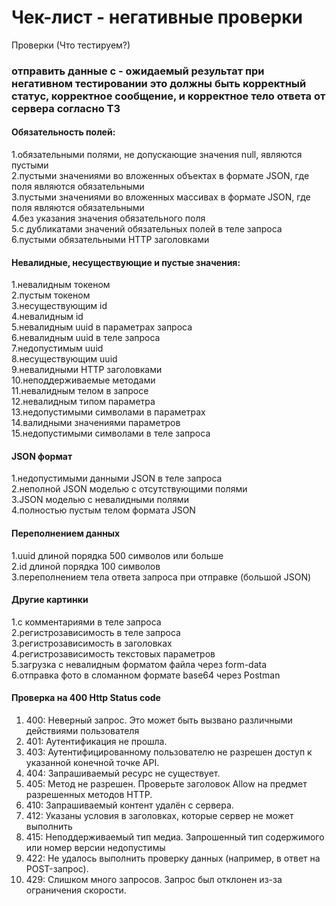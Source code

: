 # Чек-лист - негативные проверки
Проверки (Что тестируем?)
### отправить данные с - oжидаемый результат при негативном тестировании это должны быть корректный статус, корректное сообщение, и корректное тело ответа от сервера согласно ТЗ
#### Обязательность полей:  
1.обязательными полями, не допускающие значения null, являются пустыми  
2.пустыми значениями во вложенных объектах в формате JSON, где поля являются обязательными  
3.пустыми значениями во вложенных массивах в формате JSON, где поля являются обязательными  
4.без указания значения обязательного поля  
5.с дубликатами значений обязательных полей в теле запроса  
6.пустыми обязательными HTTP заголовками  
#### Невалидные, несуществующие и пустые значения:  
1.невалидным токеном  
2.пустым токеном  
3.несуществующим id  
4.невалидным id  
5.невалидным uuid в параметрах запроса  
6.невалидным uuid в теле запроса  
7.недопустимым uuid  
8.несуществующим uuid  
9.невалидными HTTP заголовками  
10.неподдерживаемые методами  
11.невалидным телом в запросе  
12.невалидным типом параметра  
13.недопустимыми символами в параметрах  
14.валидными значениями параметров    
15.недопустимыми символами в теле запроса  
#### JSON формат
1.недопустимыми данными JSON в теле запроса  
2.неполной JSON моделью c отсутствующими полями  
3.JSON моделью c невалидными полями  
4.полностью пустым телом формата JSON  
#### Переполнением данных
1.uuid длиной порядка 500 символов или больше  
2.id длиной порядка 100 символов  
3.переполнением тела ответа запроса при отправке (большой JSON)  
#### Другие картинки  
1.с комментариями в теле запроса  
2.регистрозависимость в теле запроса  
3.регистрозависимость в заголовках  
4.регистрозависимость текстовых параметров  
5.загрузка с невалидным форматом файла через form-data  
6.отправка фото в сломанном формате base64 через Postman  
#### Проверка на 400 Http Status code  
1. 400: Неверный запрос. Это может быть вызвано различными действиями пользователя  
2. 401: Аутентификация не прошла.  
3. 403: Аутентифицированному пользователю не разрешен доступ к указанной конечной точке API.  
4. 404: Запрашиваемый ресурс не существует.  
5. 405: Метод не разрешен. Проверьте заголовок Allow на предмет разрешенных методов HTTP.  
6. 410: Запрашиваемый контент удалён с сервера.  
7. 412: Указаны условия в заголовках, которые сервер не может выполнить  
8. 415: Неподдерживаемый тип медиа. Запрошенный тип содержимого или номер версии недопустимы  
9. 422: Не удалось выполнить проверку данных (например, в ответ на POST-запрос).  
10. 429: Слишком много запросов. Запрос был отклонен из-за ограничения скорости.  
